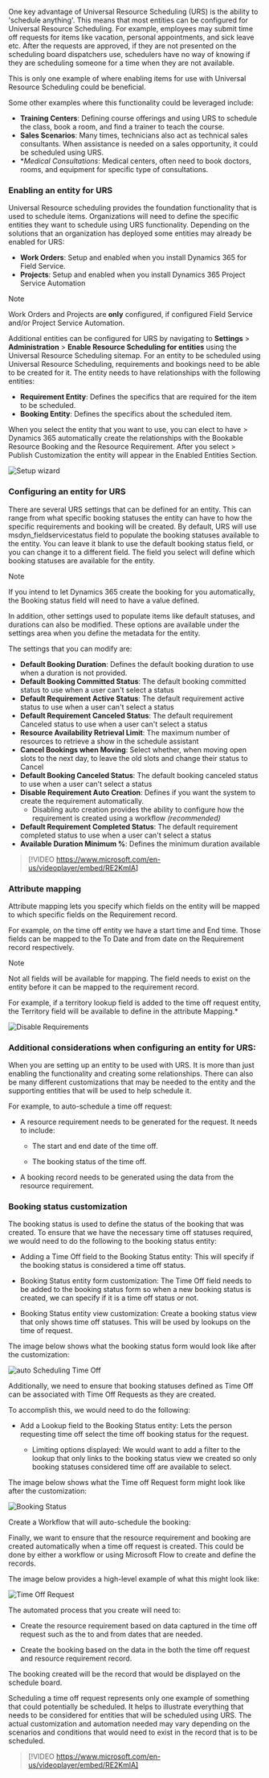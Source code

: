 One key advantage of Universal Resource Scheduling (URS) is the ability to 'schedule anything'. This means that most entities can be configured for Universal Resource Scheduling. For example, employees may submit time off requests for items like vacation, personal appointments, and sick leave etc. After the   requests are approved, if they are not presented on the scheduling board dispatchers use, schedulers have no way of knowing if they are scheduling someone for a time when they are not available.

This is only one example of where enabling items for use with Universal Resource Scheduling could be beneficial.

Some other examples where this functionality could be leveraged include:

-   **Training Centers**: Defining course offerings and using URS to schedule the class, book a room, and find a trainer to teach the course.
-   **Sales Scenarios**: Many times, technicians also act as technical sales consultants. When assistance is needed on a sales opportunity, it could be scheduled using URS.
-   **Medical Consultations*: Medical centers, often need to book doctors, rooms, and equipment for specific type of consultations.

### Enabling an entity for URS

Universal Resource scheduling provides the foundation functionality that is used to schedule items. Organizations will need to define the specific entities they want to schedule using URS functionality. Depending on the solutions that an organization has deployed some entities may already be enabled for URS:

-   **Work Orders**: Setup and enabled when you install Dynamics 365 for Field Service.
-   **Projects**: Setup and enabled when you install Dynamics 365 Project Service Automation

> [!NOTE] 
> Work Orders and Projects are **only** configured, if configured Field Service and/or Project Service Automation.

Additional entities can be configured for URS by navigating to **Settings** \> **Administration** \> **Enable Resource Scheduling for entities** using the Universal Resource Scheduling sitemap. For an entity to be scheduled using Universal Resource Scheduling, requirements and bookings need to be able to be created for it. The entity needs to have relationships with the following entities:

-   **Requirement Entity**: Defines the specifics that are required for the item to be scheduled.
-   **Booking Entity**: Defines the specifics about the scheduled item.

When you select the entity that you want to use, you can elect to have > Dynamics 365 automatically create the relationships with the Bookable Resource Booking and the Resource Requirement. After you select > Publish Customization the entity will appear in the Enabled Entities
Section.

![Setup wizard](../media/URS-Unit5-1.png)

### Configuring an entity for URS

There are several URS settings that can be defined for an entity. This can range from what specific booking statuses the entity can have to how the specific requirements and booking will be created. By default, URS will use msdyn\_fieldservicestatus field to populate the booking statuses available to the entity. You can leave it blank to use the default booking status field, or you can change it to a different field. The field you select will define which booking statuses are available for the entity.

> [!NOTE] 
> If you intend to let Dynamics 365 create the booking for you automatically, the Booking status field will need to have a value defined.

In addition, other settings used to populate items like default statuses, and durations can also be modified. These options are available under the settings area when you define the metadata for the entity.

The settings that you can modify are:

-   **Default Booking Duration**: Defines the default booking duration to use when a duration is not provided.
-   **Default Booking Committed Status**: The default booking committed status to use when a user can't select a status
-   **Default Requirement Active Status**: The default requirement active status to use when a user can't select a status
-   **Default Requirement Canceled Status**: The default requirement Canceled status to use when a user can't select a status
-   **Resource Availability Retrieval Limit**: The maximum number of resources to retrieve a show in the schedule assistant
-   **Cancel Bookings when Moving**: Select whether, when moving open slots to the next day, to leave the old slots and change their status to Cancel
-   **Default Booking Canceled Status**: The default booking canceled status to use when a user can't select a status
-   **Disable Requirement Auto Creation**: Defines if you want the system to create the requirement automatically.
	-   Disabling auto creation provides the ability to configure how the requirement is created using a workflow *(recommended)*
-   **Default Requirement Completed Status**: The default requirement completed status to use when a user can't select a status
-   **Available Duration Minimum %**: Defines the minimum duration available

> [!VIDEO https://www.microsoft.com/en-us/videoplayer/embed/RE2KmlA]

### Attribute mapping

Attribute mapping lets you specify which fields on the entity will be mapped to which specific fields on the Requirement record. 

For example, on the time off entity we have a start time and End time. Those fields can be mapped to the To Date and from date on the Requirement record respectively.

> [!NOTE] 
> Not all fields will be available for mapping. The field needs to exist on the entity before it can be mapped to the requirement record. 

For example, if a territory lookup field is added to the time off request entity, the Territory field will be available to define in
the attribute Mapping.*

![Disable Requirements](../media/URS-Unit5-2.png)

### Additional considerations when configuring an entity for URS:

When you are setting up an entity to be used with URS. It is more than just enabling the functionality and creating some relationships. There can also be many different customizations that may be needed to the entity and the supporting entities that will be used to help schedule it.

For example, to auto-schedule a time off request:

-   A resource requirement needs to be generated for the request. It needs to include:

    -   The start and end date of the time off.

    -   The booking status of the time off.

-   A booking record needs to be generated using the data from the resource requirement.

### Booking status customization

The booking status is used to define the status of the booking that was created. To ensure that we have the necessary time off statuses
required, we would need to do the following to the booking status entity:

-   Adding a Time Off field to the Booking Status entity: This will specify if the booking status is considered a time off status.

-   Booking Status entity form customization: The Time Off field needs to be added to the booking status form so when a new booking status is created, we can specify if it is a time off status or not.

-   Booking Status entity view customization: Create a booking status view that only shows time off statuses. This will be used by lookups on the time of request.

The image below shows what the booking status form would look like after the customization:

![auto Scheduling Time Off](../media/URS-Unit5-3.png)

Additionally, we need to ensure that booking statuses defined as Time Off can be associated with Time Off Requests as they are created.

To accomplish this, we would need to do the following:

-   Add a Lookup field to the Booking Status entity: Lets the person requesting time off select the time off booking status for the request.

    -   Limiting options displayed: We would want to add a filter to the lookup that only links to the booking status view we created so only booking statuses considered time off are available to select.

The image below shows what the Time off Request form might look like after the customization:

![Booking Status](../media/URS-Unit5-4.png)

Create a Workflow that will auto-schedule the booking:

Finally, we want to ensure that the resource requirement and booking are created automatically when a time off request is created. This could be
done by either a workflow or using Microsoft Flow to create and define the records.

The image below provides a high-level example of what this might look like:

![Time Off Request](../media/URS-Unit5-5.png)

The automated process that you create will need to:

-   Create the resource requirement based on data captured in the time off request such as the to and from dates that are needed.

-   Create the booking based on the data in the both the time off request and resource requirement record.

The booking created will be the record that would be displayed on the schedule board.

Scheduling a time off request represents only one example of something that could potentially be scheduled. It helps to illustrate everything that needs to be considered for entities that will be scheduled using URS. The actual customization and automation needed may vary depending on the scenarios and conditions that would need to exist in the record that is to be scheduled.

> [!VIDEO https://www.microsoft.com/en-us/videoplayer/embed/RE2KmlA]